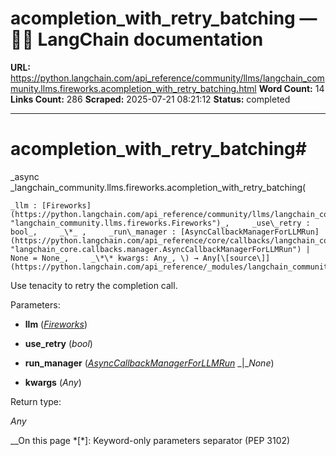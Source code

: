# acompletion_with_retry_batching — 🦜🔗 LangChain  documentation

**URL:** https://python.langchain.com/api_reference/community/llms/langchain_community.llms.fireworks.acompletion_with_retry_batching.html
**Word Count:** 14
**Links Count:** 286
**Scraped:** 2025-07-21 08:21:12
**Status:** completed

---

# acompletion\_with\_retry\_batching\#

_async _langchain\_community.llms.fireworks.acompletion\_with\_retry\_batching\(

    _llm : [Fireworks](https://python.langchain.com/api_reference/community/llms/langchain_community.llms.fireworks.Fireworks.html#langchain_community.llms.fireworks.Fireworks "langchain_community.llms.fireworks.Fireworks")_,     _use\_retry : bool_,     _\*_ ,     _run\_manager : [AsyncCallbackManagerForLLMRun](https://python.langchain.com/api_reference/core/callbacks/langchain_core.callbacks.manager.AsyncCallbackManagerForLLMRun.html#langchain_core.callbacks.manager.AsyncCallbackManagerForLLMRun "langchain_core.callbacks.manager.AsyncCallbackManagerForLLMRun") | None = None_,     _\*\* kwargs: Any_, \) → Any[\[source\]](https://python.langchain.com/api_reference/_modules/langchain_community/llms/fireworks.html#acompletion_with_retry_batching)\#     

Use tenacity to retry the completion call.

Parameters:     

  * **llm** \([_Fireworks_](https://python.langchain.com/api_reference/community/llms/langchain_community.llms.fireworks.Fireworks.html#langchain_community.llms.fireworks.Fireworks "langchain_community.llms.fireworks.Fireworks")\)

  * **use\_retry** \(_bool_\)

  * **run\_manager** \([_AsyncCallbackManagerForLLMRun_](https://python.langchain.com/api_reference/core/callbacks/langchain_core.callbacks.manager.AsyncCallbackManagerForLLMRun.html#langchain_core.callbacks.manager.AsyncCallbackManagerForLLMRun "langchain_core.callbacks.manager.AsyncCallbackManagerForLLMRun") _|__None_\)

  * **kwargs** \(_Any_\)

Return type:     

_Any_

__On this page   *[\*]: Keyword-only parameters separator (PEP 3102)